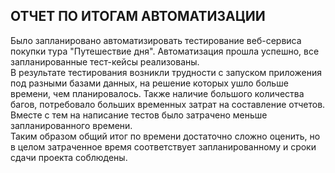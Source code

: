 ## ОТЧЕТ ПО ИТОГАМ АВТОМАТИЗАЦИИ

  Было запланировано автоматизировать тестирование веб-сервиса покупки тура "Путешествие дня".
Автоматизация прошла успешно, все запланированные тест-кейсы реализованы.  
  В результате тестирования возникли трудности с запуском приложения под разными базами данных, на решение которых ушло больше времени, чем планировалось. Также наличие 
большого количества багов, потребовало больших временных затрат на составление отчетов. Вместе с тем на написание тестов было затрачено меньше запланированного времени.  
  Таким образом общий итог по времени достаточно сложно оценить, но в целом затраченное время соответствует запланированному и сроки сдачи проекта соблюдены.
